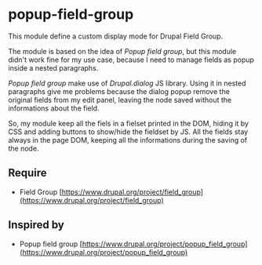 # popup-field-group
This module define a custom display mode for Drupal Field Group.

The module is based on the idea of *Popup field group*, but this module didn't work fine for my use case, because I need to manage fields as popup inside a nested paragraphs.

*Popup field group* make use of *Drupal.dialog* JS library. Using it in nested paragraphs give me problems because the dialog popup remove the original fields from my edit panel, leaving the node saved without the informations about the field.

So, my module keep all the fiels in a fielset printed in the DOM, hiding it by CSS and adding buttons to show/hide the fieldset by JS.
All the fields stay always in the page DOM, keeping all the informations during the saving of the node.


## Require
* Field Group [https://www.drupal.org/project/field_group](https://www.drupal.org/project/field_group)

## Inspired by
* Popup field group [https://www.drupal.org/project/popup_field_group](https://www.drupal.org/project/popup_field_group)

